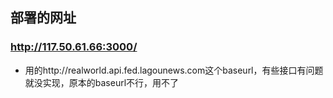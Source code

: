 ## 部署的网址
### http://117.50.61.66:3000/

+ 用的http://realworld.api.fed.lagounews.com这个baseurl，有些接口有问题 就没实现，原本的baseurl不行，用不了